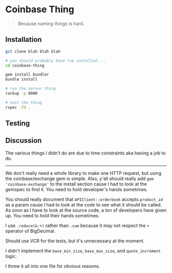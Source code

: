 # Coinbase Thing

> Because naming things is hard.

## Installation

```bash
git clone blah blah blah

# you should probably have rvm installed....
cd coinbase-thing

gem install bundler
bundle install

# run the server thing
rackup -p 8000

# test the thing
rspec -fd .
```

## Testing


## Discussion

The various things I didn't do are due to time constraints aka having a job to do.

---

We don't really need a whole library to make one HTTP request, but using the coinbase/exchange gem is simple. Also, y'all should really add `gem 'coinbase-exchange'` to the install section cause I had to look at the gemspec to find it. You need to hold developer's hands sometimes.

You should really document that `APIClient::orderbook` accepts `product_id` as a param cause I had to look at the code to see what it should be called. As soon as I have to look at the source code, a ton of developers have given up. You need to hold their hands sometimes.

I use `.reduce(&:+)` rather than `.sum` because it may not respect the `+` operator of BigDecimal.

Should use VCR for the tests, but it's unnecessary at the moment.

I didn't implement the `base_min_size`, `base_max_size`, and `quote_increment` logic.

I threw it all into one file for obvious reasons.
